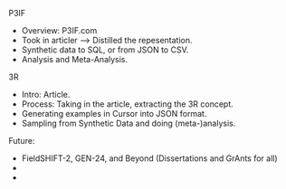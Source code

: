 
P3IF
- Overview: P3IF.com
- Took in articler --> Distilled the repesentation. 
- Synthetic data to SQL, or from JSON to CSV. 
- Analysis and Meta-Analysis. 

3R
- Intro: Article.
- Process: Taking in the article, extracting the 3R concept. 
- Generating examples in Cursor into JSON format. 
- Sampling from Synthetic Data and doing (meta-)analysis. 

Future: 
- FieldSHIFT-2, GEN-24, and Beyond (Dissertations and GrAnts for all)
-
-
